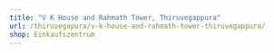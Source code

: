 ```yaml
---
title: "V K House and Rahmath Tower, Thiruvegappura"
url: /thiruvegapura/v-k-house-and-rahmath-tower-thiruvegappura/
shop: Einkaufszentrum
---
```

